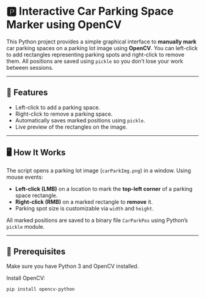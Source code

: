 # 🅿️ Interactive Car Parking Space Marker using OpenCV

This Python project provides a simple graphical interface to **manually mark** car parking spaces on a parking lot image using **OpenCV**. You can left-click to add rectangles representing parking spots and right-click to remove them. All positions are saved using `pickle` so you don’t lose your work between sessions.

---

## 📸 Features

- Left-click to add a parking space.
- Right-click to remove a parking space.
- Automatically saves marked positions using `pickle`.
- Live preview of the rectangles on the image.

---

## 🖥️ How It Works

The script opens a parking lot image (`carParkImg.png`) in a window. Using mouse events:
- **Left-click (LMB)** on a location to mark the **top-left corner** of a parking space rectangle.
- **Right-click (RMB)** on a marked rectangle to **remove** it.
- Parking spot size is customizable via `width` and `height`.

All marked positions are saved to a binary file `CarParkPos` using Python’s `pickle` module.

---

## 🧱 Prerequisites

Make sure you have Python 3 and OpenCV installed.

Install OpenCV:
```bash
pip install opencv-python
